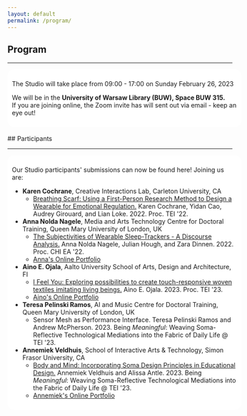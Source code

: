 ```yaml
---
layout: default
permalink: /program/
---
```


## Program
<hr />
<div style="border-radius:15px;-webkit-border-radius:15px;-moz-border-radius:15px;width:100%;float:center;background-color:white;margin-left:0;padding:10px;text-align:left;">
<p>The Studio will take place from 09:00 - 17:00 on Sunday February 26, 2023</p>
<p>We will be in the <strong>University of Warsaw Library (BUW), Space BUW 315.</strong><br>
If you are joining online, the Zoom invite has will sent out via email - keep an eye out!</p>

</div>



<br />
## Participants
<hr />

<div style="border-radius:15px;-webkit-border-radius:15px;-moz-border-radius:15px;width:100%;float:center;background-color:white;margin-left:0;padding:10px;text-align:left;">
<p>Our Studio participants' submissions can now be found here! Joining us are:</p>
	
<ul>
  <li><strong>Karen Cochrane</strong>, Creative Interactions Lab, Carleton University, CA
      <ul>
      <li><a href="https://doi.org/10.1145/3490149.3501330" target="_blank">Breathing Scarf: Using a First-Person Research Method to Design a Wearable for Emotional Regulation.</a> Karen Cochrane, Yidan Cao, Audrey Girouard, and Lian Loke. 2022. Proc. TEI '22.</li>
      </ul>
    </li>

  <li><strong>Anna Nolda Nagele</strong>, Media and Arts Technology Centre for Doctoral Training, Queen Mary University of London, UK
      <ul>
      <li><a href="https://doi.org/10.1145/3491101.3519677" target="_blank">The Subjectivities of Wearable Sleep-Trackers - A Discourse Analysis.</a> Anna Nolda Nagele, Julian Hough, and Zara Dinnen. 2022. Proc. CHI EA '22.</li>
      <li><a href="https://annanoldanagele.com/" target="_blank">Anna's Online Portfolio</a></li>
      </ul>
    </li>

  <li><strong>Aino E. Ojala</strong>, Aalto University School of Arts, Design and Architecture, FI
        <ul>
      <li><a href="https://dl.acm.org/doi/10.1145/3569009.3576186" target="_blank">I Feel You: Exploring possibilities to create touch-responsive woven textiles imitating living beings.</a> Aino E. Ojala. 2023. Proc. TEI '23.</li>
      <li><a href="https://www.instagram.com/ojalaaino" target="_blank">Aino's Online Portfolio</a></li>
        </ul>
      </li>

  <li><strong>Teresa Pelinski Ramos</strong>, AI and Music Centre for Doctoral Training, Queen Mary University of London, UK
        <ul>
      <!-- <li><a href="">Sensor Mesh as Performance Interface.</a> Teresa Pelinski Ramos, Andrew McPherson. Being <em>Meaningful</em>: Weaving Soma-Reflective Technological Mediations into the Fabric of Daily Life @ TEI '23.</li> -->
            <li>Sensor Mesh as Performance Interface. Teresa Pelinski Ramos and Andrew McPherson. 2023. Being <em>Meaningful</em>: Weaving Soma-Reflective Technological Mediations into the Fabric of Daily Life @ TEI '23.</li>
        </ul>
      </li>

  <li><strong>Annemiek Veldhuis</strong>, School of Interactive Arts & Technology, Simon Frasor University, CA
        <ul>
      <li><a href="http://meaningfuldesign.github.io/docs/SomaDesignWorkshop_Positionpaper_AnnemiekVeldhuis_Version2.pdf" target="_blank">Body and Mind: Incorporating Soma Design Principles in Educational Design.</a> Annemiek Veldhuis and Alissa Antle. 2023. Being <em>Meaningful</em>: Weaving Soma-Reflective Technological Mediations into the Fabric of Daily Life @ TEI '23.</li>
      <li><a href="https://annemiekveldhuis.nl" target="_blank">Annemiek's Online Portfolio</a></li>
        </ul>
      </li>
</ul>
<p>